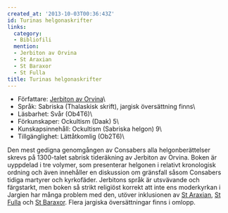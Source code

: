 ```yaml
---
created_at: '2013-10-03T00:36:43Z'
id: Turinas helgonaskrifter
links:
  category:
  - Bibliofili
  mention:
  - Jerbiton av Orvina
  - St Araxian
  - St Baraxor
  - St Fulla
title: Turinas helgonaskrifter
---
```


-   Författare: [Jerbiton av Orvina]\
-   Språk: Sabriska (Thalaskisk skrift), jargisk översättning finns\
-   Läsbarhet: Svår (Ob4T6)\
-   Förkunskaper: Ockultism (Daak) 5\
-   Kunskapsinnehåll: Ockultism (Sabriska helgon) 9\
-   Tillgänglighet: Lättåtkomlig (Ob2T6)\

Den mest gedigna genomgången av Consabers alla helgonberättelser skrevs på 1300-talet sabrisk
tideräkning av Jerbiton av Orvina. Boken är uyppdelad i tre volymer, som presenterar helgonen i
relativt kronologisk ordning och även innehåller en diskussion om gränsfall såsom Consabers tidiga
martyrer och kyrkofäder. Jerbitons språk är utsvävande och färgstarkt, men boken så strikt religiöst
korrekt att inte ens moderkyrkan i Jargien har många problem med den, utöver inklusionen av [St
Araxian], [St Fulla] och [St Baraxor]. Flera jargiska översättningar finns i omlopp.

  [Jerbiton av Orvina]: Jerbiton_av_Orvina
  [St Araxian]: St_Araxian
  [St Fulla]: St_Fulla
  [St Baraxor]: St_Baraxor